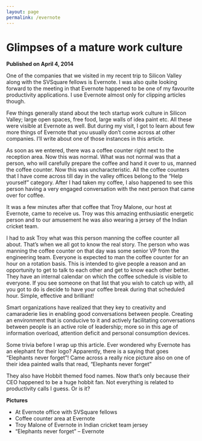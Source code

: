 ```yaml
---
layout: page
permalink: /evernote
---
```


# Glimpses of a mature work culture

**Published on April 4, 2014**

One of the companies that we visited in my recent trip to Silicon Valley along with the SVSquare fellows is Evernote. I was also quite looking forward to the meeting in that Evernote happened to be one of my favourite productivity applications. I use Evernote almost only for clipping articles though.

Few things generally stand about the tech startup work culture in Silicon Valley; large open spaces, free food, large walls of idea paint etc. All these were visible at Evernote as well. But during my visit, I got to learn about few more things of Evernote that you usually don’t come across at other companies. I’ll write about one of those instances in this article.

As soon as we entered, there was a coffee counter right next to the reception area. Now this was normal. What was not normal was that a person, who will carefully prepare the coffee and hand it over to us, manned the coffee counter. Now this was uncharacteristic. All the coffee counters that I have come across till day in the valley offices belong to the “Help yourself” category. After I had taken my coffee, I also happened to see this person having a very engaged conversation with the next person that came over for coffee.

It was a few minutes after that coffee that Troy Malone, our host at Evernote, came to receive us. Troy was this amazing enthusiastic energetic person and to our amusement he was also wearing a jersey of the Indian cricket team.

I had to ask Troy what was this person manning the coffee counter all about. That’s when we all got to know the real story. The person who was manning the coffee counter on that day was some senior VP from the engineering team. Everyone is expected to man the coffee counter for an hour on a rotation basis. This is intended to give people a reason and an opportunity to get to talk to each other and get to know each other better. They have an internal calendar on which the coffee schedule is visible to everyone. If you see someone on that list that you wish to catch up with, all you got to do is decide to have your coffee break during that scheduled hour. Simple, effective and brilliant!

Smart organizations have realized that they key to creativity and camaraderie lies in enabling good conversations between people. Creating an environment that is conducive to it and actively facilitating conversations between people is an active role of leadership; more so in this age of information overload, attention deficit and personal consumption devices.

Some trivia before I wrap up this article. Ever wondered why Evernote has an elephant for their logo? Apparently, there is a saying that goes “Elephants never forget”! Came across a really nice picture also on one of their idea painted walls that read, “Elephants never forget”

They also have Hobbit themed food names. Now that’s only because their CEO happened to be a huge hobbit fan. Not everything is related to productivity calls I guess. Or is it?

**Pictures**
- At Evernote office with SVSquare fellows
- Coffee counter area at Evernote
- Troy Malone of Evernote in Indian cricket team jersey
- “Elephants never forget” – Evernote
